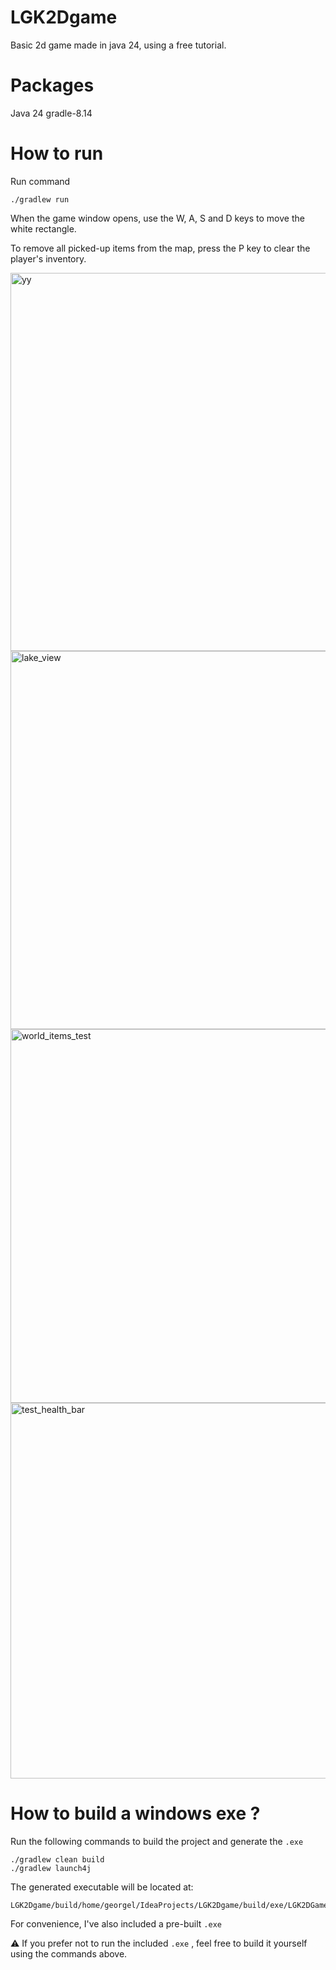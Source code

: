 # LGK2Dgame
Basic 2d game made in java 24, using a free tutorial.

# Packages

Java 24
gradle-8.14

# How to run

Run command 

````
./gradlew run
````
When the game window opens, use the W, A, S and D keys to move the white rectangle.

To remove all picked-up items from the map, press the P key to clear the player's inventory.

<img width="776" height="605" alt="yy" src="https://github.com/user-attachments/assets/ab42b13b-d621-40eb-89fa-a0f267f38247" />

<img width="774" height="605" alt="lake_view" src="https://github.com/user-attachments/assets/35702244-3b03-46cb-9f73-359e4a6866c0" />

<img width="768" height="598" alt="world_items_test" src="https://github.com/user-attachments/assets/55703f9b-d6d0-48b3-a87b-b8108d85719f" />

<img width="774" height="601" alt="test_health_bar" src="https://github.com/user-attachments/assets/e7fde302-c77d-4bb9-bf59-24016187e4ab" />


# How to build a windows exe ?

Run the following commands to build the project and generate the `.exe`

```
./gradlew clean build
./gradlew launch4j
```
The generated executable will be located at:
````
LGK2Dgame/build/home/georgel/IdeaProjects/LGK2Dgame/build/exe/LGK2DGame.exe
````
For convenience, I've also included a pre-built `.exe`

⚠️ If you prefer not to run the included `.exe` , feel free to build it yourself using the commands above.

